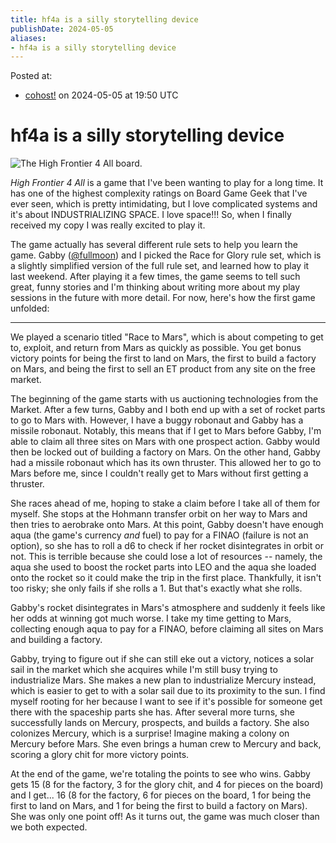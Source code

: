 ```yaml
---
title: hf4a is a silly storytelling device
publishDate: 2024-05-05
aliases:
- hf4a is a silly storytelling device
---
```


Posted at:
- [cohost!](https://cohost.org/exodrifter/post/5849057-hf4a-is-a-silly-stor) on 2024-05-05 at 19:50 UTC

# hf4a is a silly storytelling device

![The High Frontier 4 All board.](20240505_hf4a-storytelling-device-map.jpg)

_High Frontier 4 All_ is a game that I've been wanting to play for a long time. It has one of the highest complexity ratings on Board Game Geek that I've ever seen, which is pretty intimidating, but I love complicated systems and it's about INDUSTRIALIZING SPACE. I love space!!! So, when I finally received my copy I was really excited to play it.

The game actually has several different rule sets to help you learn the game. Gabby ([@fullmoon](https://cohost.org/fullmoon)) and I picked the Race for Glory rule set, which is a slightly simplified version of the full rule set, and learned how to play it last weekend. After playing it a few times, the game seems to tell such great, funny stories and I'm thinking about writing more about my play sessions in the future with more detail. For now, here's how the first game unfolded:

---

We played a scenario titled "Race to Mars", which is about competing to get to, exploit, and return from Mars as quickly as possible. You get bonus victory points for being the first to land on Mars, the first to build a factory on Mars, and being the first to sell an ET product from any site on the free market.

The beginning of the game starts with us auctioning technologies from the Market. After a few turns, Gabby and I both end up with a set of rocket parts to go to Mars with. However, I have a buggy robonaut and Gabby has a missile robonaut. Notably, this means that if I get to Mars before Gabby, I'm able to claim all three sites on Mars with one prospect action. Gabby would then be locked out of building a factory on Mars. On the other hand, Gabby had a missile robonaut which has its own thruster. This allowed her to go to Mars before me, since I couldn't really get to Mars without first getting a thruster.

She races ahead of me, hoping to stake a claim before I take all of them for myself. She stops at the Hohmann transfer orbit on her way to Mars and then tries to aerobrake onto Mars. At this point, Gabby doesn't have enough aqua (the game's currency _and_ fuel) to pay for a FINAO (failure is not an option), so she has to roll a d6 to check if her rocket disintegrates in orbit or not. This is terrible because she could lose a lot of resources -- namely, the aqua she used to boost the rocket parts into LEO and the aqua she loaded onto the rocket so it could make the trip in the first place. Thankfully, it isn't too risky; she only fails if she rolls a 1. But that's exactly what she rolls.

Gabby's rocket disintegrates in Mars's atmosphere and suddenly it feels like her odds at winning got much worse. I take my time getting to Mars, collecting enough aqua to pay for a FINAO, before claiming all sites on Mars and building a factory.

Gabby, trying to figure out if she can still eke out a victory, notices a solar sail in the market which she acquires while I'm still busy trying to industrialize Mars. She makes a new plan to industrialize Mercury instead, which is easier to get to with a solar sail due to its proximity to the sun. I find myself rooting for her because I want to see if it's possible for someone get there with the spaceship parts she has. After several more turns, she successfully lands on Mercury, prospects, and builds a factory. She also colonizes Mercury, which is a surprise! Imagine making a colony on Mercury before Mars. She even brings a human crew to Mercury and back, scoring a glory chit for more victory points.

At the end of the game, we're totaling the points to see who wins. Gabby gets 15 (8 for the factory, 3 for the glory chit, and 4 for pieces on the board) and I get... 16 (8 for the factory, 6 for pieces on the board, 1 for being the first to land on Mars, and 1 for being the first to build a factory on Mars). She was only one point off! As it turns out, the game was much closer than we both expected.